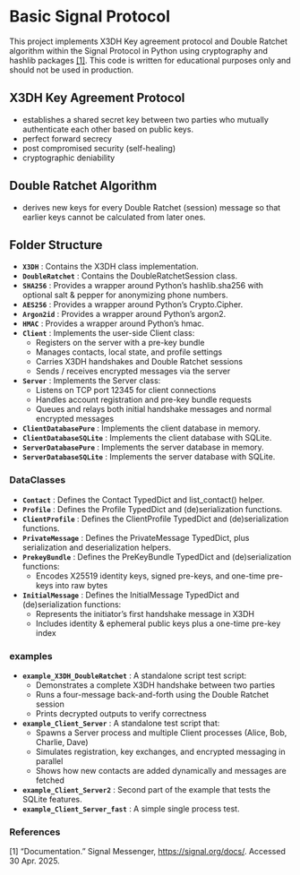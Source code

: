 # Basic Signal Protocol

This project implements X3DH Key agreement protocol and Double Ratchet algorithm within the Signal Protocol in Python using cryptography and hashlib packages [[1]](#1). This code is written for educational purposes only and should not be used in production.

## X3DH Key Agreement Protocol
  - establishes a shared secret key between two parties who mutually authenticate each other based on public keys.
  - perfect forward secrecy
  - post compromised security (self-healing)
  - cryptographic deniability

## Double Ratchet Algorithm
  - derives new keys for every Double Ratchet (session) message so that earlier keys cannot be calculated from later ones.

## Folder Structure
- __`X3DH`__ : Contains the X3DH class implementation.
- __`DoubleRatchet`__ : Contains the DoubleRatchetSession class.
- __`SHA256`__ : Provides a wrapper around Python’s hashlib.sha256 with optional salt & pepper for anonymizing phone numbers.
- __`AES256`__ : Provides a wrapper around Python’s Crypto.Cipher.
- __`Argon2id`__ : Provides a wrapper around Python’s argon2.
- __`HMAC`__ : Provides a wrapper around Python’s hmac.
- __`Client`__ : Implements the user-side Client class:
    - Registers on the server with a pre-key bundle
    - Manages contacts, local state, and profile settings
    - Carries X3DH handshakes and Double Ratchet sessions
    - Sends / receives encrypted messages via the server
- __`Server`__ : Implements the Server class:
    - Listens on TCP port 12345 for client connections
    - Handles account registration and pre-key bundle requests
    - Queues and relays both initial handshake messages and normal encrypted messages
- __`ClientDatabasePure`__ : Implements the client database in memory. 
- __`ClientDatabaseSQLite`__ : Implements the client database with SQLite. 
- __`ServerDatabasePure`__ : Implements the server database in memory. 
- __`ServerDatabaseSQLite`__ : Implements the server database with SQLite. 
### DataClasses
- __`Contact`__ : Defines the Contact TypedDict and list_contact() helper.
- __`Profile`__ : Defines the Profile TypedDict and (de)serialization functions.
- __`ClientProfile`__ : Defines the ClientProfile TypedDict and (de)serialization functions.
- __`PrivateMessage`__ : Defines the PrivateMessage TypedDict, plus serialization and deserialization helpers.
- __`PrekeyBundle`__ : Defines the PreKeyBundle TypedDict and (de)serialization functions:
    - Encodes X25519 identity keys, signed pre-keys, and one-time pre-keys into raw bytes
- __`InitialMessage`__ : Defines the InitialMessage TypedDict and (de)serialization functions:
	- Represents the initiator’s first handshake message in X3DH
	- Includes identity & ephemeral public keys plus a one-time pre-key index
### examples
- __`example_X3DH_DoubleRatchet`__ : A standalone script test script:
	- Demonstrates a complete X3DH handshake between two parties
	- Runs a four-message back-and-forth using the Double Ratchet session
	- Prints decrypted outputs to verify correctness
- __`example_Client_Server`__ : A standalone test script that:
	- Spawns a Server process and multiple Client processes (Alice, Bob, Charlie, Dave)
	- Simulates registration, key exchanges, and encrypted messaging in parallel
	- Shows how new contacts are added dynamically and messages are fetched
- __`example_Client_Server2`__ : Second part of the example that tests the SQLite features. 
- __`example_Client_Server_fast`__ : A simple single process test.


### References
<a id="1">[1]</a> “Documentation.” Signal Messenger, https://signal.org/docs/. Accessed 30 Apr. 2025.
